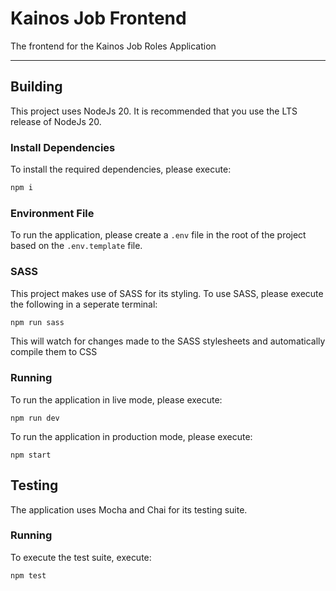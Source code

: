 # Kainos Job Frontend

The frontend for the Kainos Job Roles Application

---

## Building

This project uses NodeJs 20. It is recommended that you use the LTS release of NodeJs 20.

### Install Dependencies

To install the required dependencies, please execute: 
```bash
npm i
```

### Environment File

To run the application, please create a `.env` file in the root of the project based on the `.env.template` file.

### SASS

This project makes use of SASS for its styling. To use SASS, please execute the following in a seperate terminal:
```bash
npm run sass
```

This will watch for changes made to the SASS stylesheets and automatically compile them to CSS

### Running

To run the application in live mode, please execute:
```
npm run dev
```

To run the application in production mode, please execute:
```
npm start
```

## Testing

The application uses Mocha and Chai for its testing suite.

### Running

To execute the test suite, execute:
```bash
npm test
```